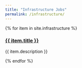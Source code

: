 ```yaml
---
title: "Infrastructure Jobs"
permalink: /infrastructure/
---
```


{% for item in site.infrastructure %}
  <h3><a href="{{ item.url | absolute_url }}">{{ item.title }}</a></h3>
  <p>{{ item.description }}</p>
{% endfor %}